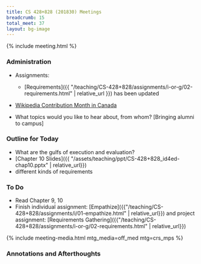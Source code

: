 ```yaml
---
title: CS 428+828 (201830) Meetings
breadcrumb: 15
total_meet: 37
layout: bg-image
---
```

{% include meeting.html %}

### Administration

* Assignments:
  * [Requirements]({{ "/teaching/CS-428+828/assignments/i-or-g/02-requirements.html" | relative_url }}) has been updated

* [Wikipedia Contribution Month in Canada](https://en.wikipedia.org/wiki/Wikipedia:Contribution_Month_in_Canada_2018)

* What topics would you like to hear about, from whom? [Bringing alumni to campus]

### Outline for Today

* What are the gulfs of execution and evaluation?
* [Chapter 10 Slides]({{ "/assets/teaching/ppt/CS-428+828_id4ed-chap10.pptx" | relative_url}})
* different kinds of requirements

### To Do

* Read Chapter 9, 10
* Finish individual assignment: [Empathize]({{"/teaching/CS-428+828/assignments/i/01-empathize.html" | relative_url}})
and project assignment: [Requirements Gathering]({{"/teaching/CS-428+828/assignments/i-or-g/02-requirements.html" | relative_url}})

{% include meeting-media.html mtg_media=off_med mtg=crs_mps %}

### Annotations and Afterthoughts
